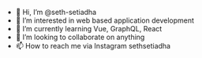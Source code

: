 - 👋 Hi, I’m @seth-setiadha
- 👀 I’m interested in web based application development
- 🌱 I’m currently learning Vue, GraphQL, React
- 💞️ I’m looking to collaborate on anything
- 📫 How to reach me via Instagram sethsetiadha

<!---
seth-setiadha/seth-setiadha is a ✨ special ✨ repository because its `README.md` (this file) appears on your GitHub profile.
You can click the Preview link to take a look at your changes.
--->
